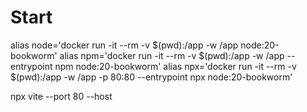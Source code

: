# Start

alias node='docker run -it --rm -v $(pwd):/app -w /app node:20-bookworm'
alias npm='docker run -it --rm -v $(pwd):/app -w /app --entrypoint npm node:20-bookworm'
alias npx='docker run -it --rm -v $(pwd):/app -w /app -p 80:80 --entrypoint npx node:20-bookworm'

npx vite --port 80 --host